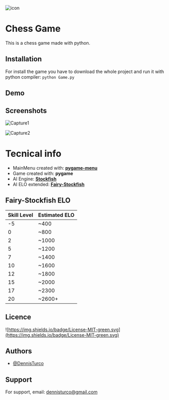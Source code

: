 ![icon](https://user-images.githubusercontent.com/57963761/230503459-79155b02-d96e-4964-96c4-c4b9cef30872.png)

# Chess Game

This is a chess game made with python.

## Installation

For install the game you have to download the whole project and run it with python compiler:
`python Game.py`

## Demo

## Screenshots

![Capture1](https://user-images.githubusercontent.com/57963761/230503243-f7d41579-0b0d-40de-96f6-a5df39ea9648.PNG)

![Capture2](https://user-images.githubusercontent.com/57963761/230503247-59ca99c9-90ac-4245-aa7c-3facc848d99e.PNG)

# Tecnical info
* MainMenu created with: **[pygame-menu](https://pygame-menu.readthedocs.io/en/latest/_source/create_menu.html)**
* Game created with: **pygame**
* AI Engine: **[Stockfish](https://github.com/official-stockfish/Stockfish/)**
* AI ELO extended: **[Fairy-Stockfish](https://github.com/fairy-stockfish/Fairy-Stockfish)**

## Fairy-Stockfish ELO
| Skill Level | Estimated ELO  |
|-------------|----------------|
| -5          | ~400           |
| 0           | ~800           |
| 2           | ~1000          |
| 5           | ~1200          |
| 7           | ~1400          |
| 10          | ~1600          |
| 12          | ~1800          |
| 15          | ~2000          |
| 17          | ~2300          |
| 20          | ~2600+         |

## Licence

![https://img.shields.io/badge/License-MIT-green.svg](https://img.shields.io/badge/License-MIT-green.svg)

## Authors

- [@DennisTurco](https://www.github.com/DennisTurco)

## Support

For support, email: [dennisturco@gmail.com](mailto:dennisturco@gmail.com)
